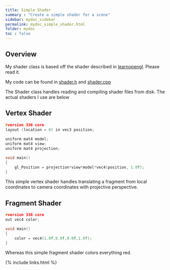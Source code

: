 ```yaml
---
title: Simple Shader
summary : "Create a simple shader for a scene"
sidebar: mydoc_sidebar
permalink: mydoc_simple_shader.html
folder: mydoc
toc : false
---
```


## Overview
My shader class is based off the shader described in [learnopengl](https://learnopengl.com/#!Getting-started/Shaders). Please read it. 

My code can be found in [shader.h](https://github.com/AdamSturge/Engine/blob/master/include/shader.h) and [shader.cpp](https://github.com/AdamSturge/Engine/blob/master/shader.cpp)

The Shader class handles reading and compiling shader files from disk. The actual shaders I use are below

## Vertex Shader
```c++
#version 330 core
layout (location = 0) in vec3 position;     
  
uniform mat4 model;
uniform mat4 view;
uniform mat4 projection;

void main()
{
    gl_Position = projection*view*model*vec4(position, 1.0f);
}    
```

This simple vertex shader handles translating a fragment from local coordinates to camera coordinates with projective perspective.

## Fragment Shader
```c++
#version 330 core
out vec4 color;

void main()
{
    color = vec4(1.0f,0.0f,0.0f,1.0f);
}

```
Whereas this simple fragment shader colors everything red.

{% include links.html %}
